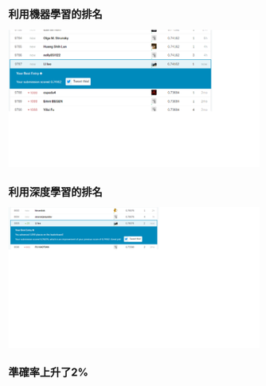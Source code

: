## 利用機器學習的排名
![img](https://github.com/wellgary/Big-data-2018/blob/master/HW03/%E6%8E%92%E5%90%8D.png)

## 利用深度學習的排名
![img](https://github.com/wellgary/Big-data-2018/blob/master/HW05/kaggle2.png)

## 準確率上升了2%
